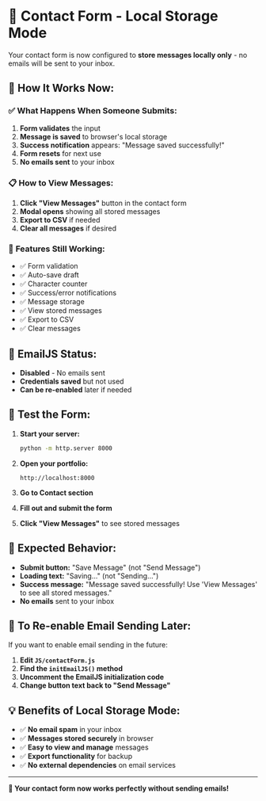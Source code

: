 # 📝 Contact Form - Local Storage Mode

Your contact form is now configured to **store messages locally only** - no emails will be sent to your inbox.

## 🎯 How It Works Now:

### ✅ **What Happens When Someone Submits:**
1. **Form validates** the input
2. **Message is saved** to browser's local storage
3. **Success notification** appears: "Message saved successfully!"
4. **Form resets** for next use
5. **No emails sent** to your inbox

### 📋 **How to View Messages:**
1. **Click "View Messages"** button in the contact form
2. **Modal opens** showing all stored messages
3. **Export to CSV** if needed
4. **Clear all messages** if desired

### 🔧 **Features Still Working:**
- ✅ Form validation
- ✅ Auto-save draft
- ✅ Character counter
- ✅ Success/error notifications
- ✅ Message storage
- ✅ View stored messages
- ✅ Export to CSV
- ✅ Clear messages

## 🚫 **EmailJS Status:**
- **Disabled** - No emails sent
- **Credentials saved** but not used
- **Can be re-enabled** later if needed

## 🧪 **Test the Form:**

1. **Start your server:**
   ```bash
   python -m http.server 8000
   ```

2. **Open your portfolio:**
   ```
   http://localhost:8000
   ```

3. **Go to Contact section**

4. **Fill out and submit the form**

5. **Click "View Messages"** to see stored messages

## 📱 **Expected Behavior:**

- **Submit button:** "Save Message" (not "Send Message")
- **Loading text:** "Saving..." (not "Sending...")
- **Success message:** "Message saved successfully! Use 'View Messages' to see all stored messages."
- **No emails** sent to your inbox

## 🔄 **To Re-enable Email Sending Later:**

If you want to enable email sending in the future:

1. **Edit `JS/contactForm.js`**
2. **Find the `initEmailJS()` method**
3. **Uncomment the EmailJS initialization code**
4. **Change button text back to "Send Message"**

## 💡 **Benefits of Local Storage Mode:**

- ✅ **No email spam** in your inbox
- ✅ **Messages stored securely** in browser
- ✅ **Easy to view and manage** messages
- ✅ **Export functionality** for backup
- ✅ **No external dependencies** on email services

---

**🎯 Your contact form now works perfectly without sending emails!** 